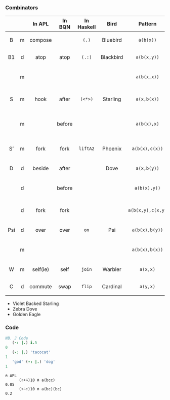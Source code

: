### Combinators

|||In APL|In BQN|In Haskell|Bird|Pattern|Smalltalk Keyword|Smalltalk Binary|
|:-:|:-:|:-:|:-:|:-:|:-:|:-:|:-:|:-:|
|B|m|compose||`(.)`|Bluebird|`a(b(x))` |`x with: a atop: b`|`<*> <\|> <->`|
|B1|d|atop|atop|`(.:)`|Blackbird|`a(b(x,y))`|`x and: y with: a atop: b`|`<\|>`|
||m|||||`a(b(x,x))`|`x dupWith: a atop: b`||
|S|m|hook|after|`(<*>)`|Starling|`a(x,b(x))`|`x dupWith: a hook: b`|`<*>`|
| |m||before|||`a(b(x),x)`|`x dupWith: a revHook: b`|`<*>`|
|S’|m|fork|fork|`liftA2`|Phoenix|`a(b(x),c(x))`|`x dupWith: a fork: b and: c`||
|D|d|beside|after||Dove|`a(x,b(y))`|`x and: y with: a hook: b`|`<->`|
||d||before|||`a(b(x),y))`|`x and: y with: a revHook: b`|`<->`|
||d|fork|fork|||`a(b(x,y),c(x,y)`|`x and: y with: a fork: b and: c`||
|Psi|d|over|over|`on`|Psi|`a(b(x),b(y))`|`x and: y with: a over: b`|`<\|>`|
||m|||||`a(b(x),b(x))`|`x dupWith: a over: b`|
|W|m|self(ie)|self|`join`|Warbler|`a(x,x)`|`x dupWith: a`||
|C|d|commute|swap|`flip`|Cardinal|`a(y,x)`|`x flip: y with: a`||

* Violet Backed Starling
* Zebra Dove
* Golden Eagle

### Code

```j
NB. J Code
   (-: |.) i.5
0
   (-: |.) 'tacocat'
1
   'god' (-: |.) 'dog'
1
```
```apl
⍝ APL
      (÷+⍨)10 ⍝ a(bcc)
0.05
      (+⍨÷)10 ⍝ a(bc)(bc)
0.2
```
